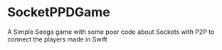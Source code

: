 # SocketPPDGame
A Simple Seega game with some poor code about Sockets with P2P to connect the players made in Swift
